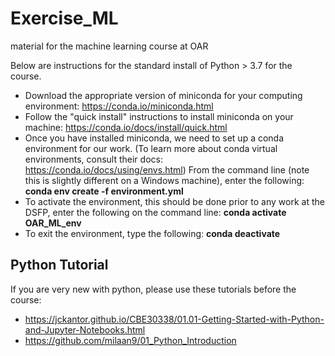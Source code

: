 # Exercise_ML
material for the machine learning course at OAR

Below are instructions for the standard install of Python > 3.7 for the course.

* Download the appropriate version of miniconda for your computing environment: https://conda.io/miniconda.html
* Follow the "quick install" instructions to install miniconda on your machine: https://conda.io/docs/install/quick.html
* Once you have installed miniconda, we need to set up a conda environment for our work. (To learn more about conda virtual environments, consult their docs: https://conda.io/docs/using/envs.html) From the command line (note this is slightly different on a Windows machine), enter the following: **conda env create -f environment.yml**
* To activate the environment, this should be done prior to any work at the DSFP, enter the following on the command line:  **conda activate OAR_ML_env**
* To exit the environment, type the following: **conda deactivate**

## Python Tutorial

If you are very new with python, please use these tutorials before the course: 

* https://jckantor.github.io/CBE30338/01.01-Getting-Started-with-Python-and-Jupyter-Notebooks.html
* https://github.com/milaan9/01_Python_Introduction
